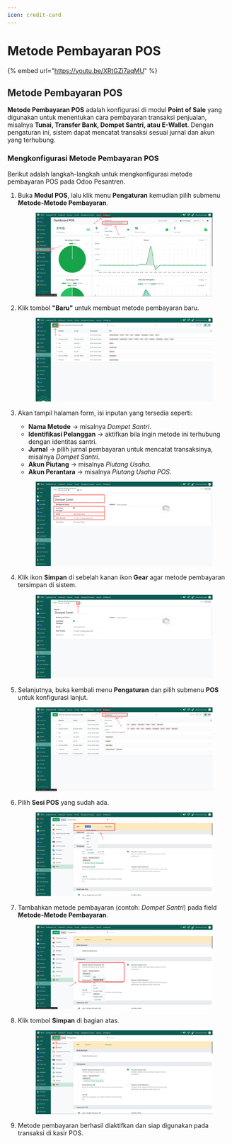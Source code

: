 ```yaml
---
icon: credit-card
---
```


# Metode Pembayaran POS

{% embed url="https://youtu.be/XRtGZi7aqMU" %}

## Metode Pembayaran POS

**Metode Pembayaran POS** adalah konfigurasi di modul **Point of Sale** yang digunakan untuk menentukan cara pembayaran transaksi penjualan, misalnya **Tunai, Transfer Bank, Dompet Santri, atau E-Wallet**. Dengan pengaturan ini, sistem dapat mencatat transaksi sesuai jurnal dan akun yang terhubung.

### Mengkonfigurasi Metode Pembayaran POS

Berikut adalah langkah-langkah untuk mengkonfigurasi metode pembayaran POS pada Odoo Pesantren.

1.  Buka **Modul POS**, lalu klik menu **Pengaturan** kemudian pilih submenu **Metode-Metode Pembayaran**.

    <figure><img src="../../../.gitbook/assets/images-62.png" alt=""><figcaption></figcaption></figure>


2.  Klik tombol **"Baru"** untuk membuat metode pembayaran baru.

    <figure><img src="../../../.gitbook/assets/images-63.png" alt=""><figcaption></figcaption></figure>


3.  Akan tampil halaman form, isi inputan yang tersedia seperti:

    * **Nama Metode** → misalnya _Dompet Santri_.
    * **Identifikasi Pelanggan** → aktifkan bila ingin metode ini terhubung dengan identitas santri.
    * **Jurnal** → pilih jurnal pembayaran untuk mencatat transaksinya, misalnya _Dompet Santri_.
    * **Akun Piutang** → misalnya _Piutang Usaha_.
    * **Akun Perantara** → misalnya _Piutang Usaha POS_.

    <figure><img src="../../../.gitbook/assets/images-548 (1).png" alt=""><figcaption></figcaption></figure>
4.  Klik ikon **Simpan** di sebelah kanan ikon **Gear** agar metode pembayaran tersimpan di sistem.

    <figure><img src="../../../.gitbook/assets/images-549 (1).png" alt=""><figcaption></figcaption></figure>
5.  Selanjutnya, buka kembali menu **Pengaturan** dan pilih submenu **POS** untuk konfigurasi lanjut.

    <figure><img src="../../../.gitbook/assets/images-66 (1).png" alt=""><figcaption></figcaption></figure>


6.  Pilih **Sesi POS** yang sudah ada.

    <figure><img src="../../../.gitbook/assets/images-67 (2).png" alt=""><figcaption></figcaption></figure>


7.  Tambahkan metode pembayaran (contoh: _Dompet Santri_) pada field **Metode-Metode Pembayaran**.

    <figure><img src="../../../.gitbook/assets/images-68 (1).png" alt=""><figcaption></figcaption></figure>


8.  Klik tombol **Simpan** di bagian atas.

    <figure><img src="../../../.gitbook/assets/images-69 (1).png" alt=""><figcaption></figcaption></figure>


9. Metode pembayaran berhasil diaktifkan dan siap digunakan pada transaksi di kasir POS.
